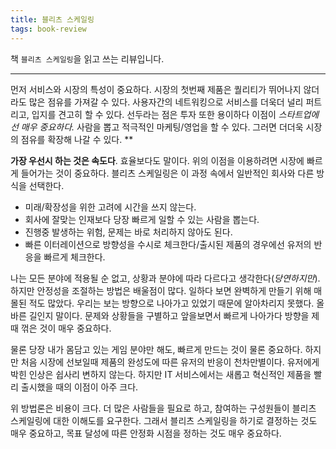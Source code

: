 ```yaml
---
title: 블리츠 스케일링
tags: book-review
---
```


책 `블리츠 스케일링`을 읽고 쓰는 리뷰입니다. 
<!--more-->

--- 

먼저 서비스와 시장의 특성이 중요하다. 시장의 첫번째 제품은 퀄리티가 뛰어나지 않더라도 많은 점유를 가져갈 수 있다. 사용자간의 네트워킹으로 서비스를 더욱더 널리 퍼트리고, 입지를 견고히 할 수 있다. 선두라는 점은 투자 또한 용이하다 이점이 *스타트업에선 매우 중요하다.* 사람을 뽑고 적극적인 마케팅/영업을 할 수 있다. 그러면 더더욱 시장의 점유를 확장해 나갈 수 있다. **

**가장 우선시 하는 것은 속도다**. 효율보다도 말이다. 위의 이점을 이용하려면 시장에 빠르게 들어가는 것이 중요하다. 블리츠 스케일링은 이 과정 속에서 일반적인 회사와 다른 방식을 선택한다.

- 미래/확장성을 위한 고려에 시간을 쓰지 않는다.
- 회사에 잘맞는 인재보다 당장 빠르게 일할 수 있는 사람을 뽑는다.
- 진행중 발생하는 위험, 문제는 바로 처리하지 않아도 된다.
- 빠른 이터레이션으로 방향성을 수시로 체크한다/출시된 제품의 경우에선 유저의 반응을 빠르게 체크한다.

나는 모든 분야에 적용될 순 없고, 상황과 분야에 따라 다르다고 생각한다(*당연하지만*). 하지만 안정성을 조절하는 방법은 배울점이 많다. 일하다 보면 완벽하게 만들기 위해 매몰된 적도 많았다. 우리는 보는 방향으로 나아가고 있었기 때문에 알아차리지 못했다. 올바른 길인지 말이다. 문제와 상황들을 구별하고 앞을보면서 빠르게 나아가다 방향을 제때 꺾은 것이 매우 중요하다.

물론 당장 내가 몸담고 있는 게임 분야만 해도, 빠르게 만드는 것이 물론 중요하다. 하지만 처음 시장에 선보일때 제품의 완성도에 따른 유저의 반응이 천차만별이다. 유저에게 박힌 인상은 쉽사리 변하지 않는다. 하지만 IT 서비스에서는 새롭고 혁신적인 제품을 빨리 출시했을 때의 이점이 아주 크다. 

위 방법론은 비용이 크다. 더 많은 사람들을 필요로 하고, 참여하는 구성원들이 블리츠 스케일링에 대한 이해도를 요구한다. 그래서 블리츠 스케일링을 하기로 결정하는 것도 매우 중요하고, 목표 달성에 따른 안정화 시점을 정하는 것도 매우 중요하다.
